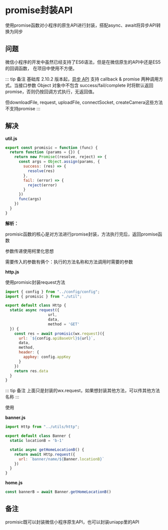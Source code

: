 # promise封装API

使用promise函数对小程序的原生API进行封装，搭配async、await将异步API转换为同步

## 问题

微信小程序的开发中虽然已经支持了ES6语法，但是在微信原生的API中还是ES5的回调函数， 在项目中使用不方便。

::: tip 备注
基础库 2.10.2 版本起，[异步 API](https://developers.weixin.qq.com/miniprogram/dev/framework/app-service/api.html#API) 支持 callback & promise 两种调用方式。当接口参数 Object 对象中不包含 success/fail/complete 时将默认返回 promise，否则仍按回调方式执行，无返回值。

但downloadFile, request, uploadFile, connectSocket, createCamera这些方法不支持promise
:::

## 解决

**util.js**

```js
export const promisic = function (func) {
  return function (params = {}) {
    return new Promise((resolve, reject) => {
      const args = Object.assign(params, {
        success: (res) => {
          resolve(res)
        },
        fail: (error) => {
          reject(error)
        }
      })
      func(args)
    })
  }
}

```

**解析：**

promisic函数的核心是对方法进行promise封装，方法执行完后，返回promise函数

参数传递使用柯里化思想

需要传入的参数有俩个：执行的方法名称和方法调用时需要的参数

**http.js**

使用promisic封装request方法

```js
import { config } from "../config/config";
import { promisic } from "./util";

export default class Http {
  static async request({
                   url,
                   data,
                   method = 'GET'
  }) {
    const res = await promisic(wx.request)({
      url: `${config.apiBaseUrl}${url}`,
      data,
      method,
      header: {
        appkey: config.appKey
      }
    })
    return res.data
  }
}

```

::: tip 备注
上面只是封装的wx.request，如果想封装其他方法，可以传其他方法名称
:::

使用

**banner.js**

```js
import Http from "../utils/http";

export default class Banner {
  static locationB = 'b-1'

  static async getHomeLocationB() {
    return await Http.request({
      url: `banner/name/${Banner.locationB}`
    })
  }
}

```

**home.js**

```js
const bannerB = await Banner.getHomeLocationB()
```

## 备注

promisic既可以封装微信小程序原生API，也可以封装uniapp里的API
